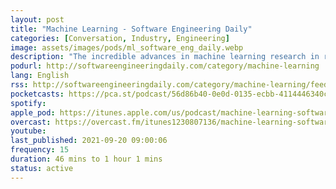 ```yaml
---
layout: post
title: "Machine Learning - Software Engineering Daily"
categories: [Conversation, Industry, Engineering]
image: assets/images/pods/ml_software_eng_daily.webp
description: "The incredible advances in machine learning research in recent years often take time to propagate out into usage in the field. One reason for this is that such “state-of-the-art” results for machine learning performance rely on the use of handwritten, idiosyncratic optimizations for specific hardware models or operating contexts. When developers are building ML-powered systems"
podurl: http://softwareengineeringdaily.com/category/machine-learning
lang: English
rss: http://softwareengineeringdaily.com/category/machine-learning/feed/
pocketcasts: https://pca.st/podcast/56d86b40-0e0d-0135-ecbb-4114446340cb
spotify:
apple_pod: https://itunes.apple.com/us/podcast/machine-learning-software-engineering-daily/id1230807136
overcast: https://overcast.fm/itunes1230807136/machine-learning-software-engineering-daily
youtube:
last_published: 2021-09-20 09:00:06
frequency: 15
duration: 46 mins to 1 hour 1 mins
status: active
---
```

